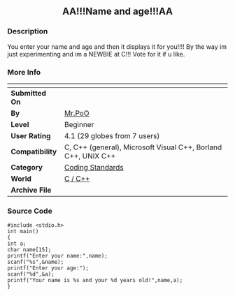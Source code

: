 ﻿<div align="center">

## AA\!\!\!Name and age\!\!\!AA


</div>

### Description

You enter your name and age and then it displays it for you!!!! By the way im just experimenting and im a NEWBIE at C!!! Vote for it if u like.
 
### More Info
 


<span>             |<span>
---                |---
**Submitted On**   |
**By**             |[Mr\.PoO](https://github.com/Planet-Source-Code/PSCIndex/blob/master/ByAuthor/mr-poo.md)
**Level**          |Beginner
**User Rating**    |4.1 (29 globes from 7 users)
**Compatibility**  |C, C\+\+ \(general\), Microsoft Visual C\+\+, Borland C\+\+, UNIX C\+\+
**Category**       |[Coding Standards](https://github.com/Planet-Source-Code/PSCIndex/blob/master/ByCategory/coding-standards__3-32.md)
**World**          |[C / C\+\+](https://github.com/Planet-Source-Code/PSCIndex/blob/master/ByWorld/c-c.md)
**Archive File**   |[](https://github.com/Planet-Source-Code/mr-poo-aa-name-and-age-aa__3-3839/archive/master.zip)





### Source Code

```
#include <stdio.h>
int main()
{
int a;
char name[15];
printf("Enter your name:",name);
scanf("%s",&name);
printf("Enter your age:");
scanf("%d",&a);
printf("Your name is %s and your %d years old!",name,a);
}
```

